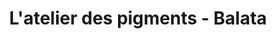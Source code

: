 ---
title: "L'atelier des pigments - Balata"
url: /la-tronche/latelier-des-pigments-balata/
shop: beauté
---